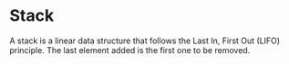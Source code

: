 <h1>Stack</h1>
    A stack is a linear data structure that follows the Last In, First Out (LIFO) principle. The last element added is the first one to be removed.